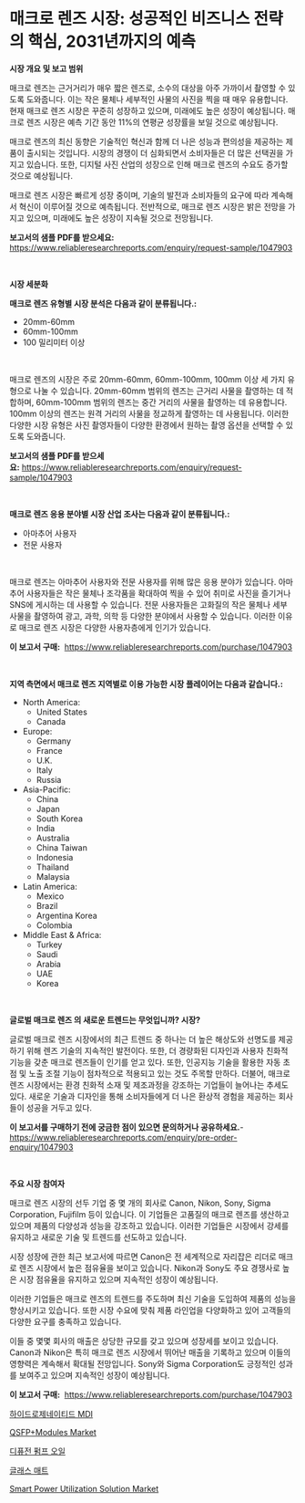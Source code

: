 <p><h1>매크로 렌즈 시장: 성공적인 비즈니스 전략의 핵심, 2031년까지의 예측</h1></p><p><strong>시장 개요 및 보고 범위</strong></p>
<p><p>매크로 렌즈는 근거거리가 매우 짧은 렌즈로, 소수의 대상을 아주 가까이서 촬영할 수 있도록 도와줍니다. 이는 작은 물체나 세부적인 사물의 사진을 찍을 때 매우 유용합니다. 현재 매크로 렌즈 시장은 꾸준히 성장하고 있으며, 미래에도 높은 성장이 예상됩니다. 매크로 렌즈 시장은 예측 기간 동안 11%의 연평균 성장률을 보일 것으로 예상됩니다.</p><p>매크로 렌즈의 최신 동향은 기술적인 혁신과 함께 더 나은 성능과 편의성을 제공하는 제품이 출시되는 것입니다. 시장의 경쟁이 더 심화되면서 소비자들은 더 많은 선택권을 가지고 있습니다. 또한, 디지털 사진 산업의 성장으로 인해 매크로 렌즈의 수요도 증가할 것으로 예상됩니다.</p><p>매크로 렌즈 시장은 빠르게 성장 중이며, 기술의 발전과 소비자들의 요구에 따라 계속해서 혁신이 이루어질 것으로 예측됩니다. 전반적으로, 매크로 렌즈 시장은 밝은 전망을 가지고 있으며, 미래에도 높은 성장이 지속될 것으로 전망됩니다.</p></p>
<p><strong>보고서의 샘플 PDF를 받으세요:</strong> <a href="https://www.reliableresearchreports.com/enquiry/request-sample/1047903">https://www.reliableresearchreports.com/enquiry/request-sample/1047903</a></p>
<p>&nbsp;</p>
<p><strong>시장 세분화</strong></p>
<p><strong>매크로 렌즈 유형별 시장 분석은 다음과 같이 분류됩니다.:</strong></p>
<p><ul><li>20mm-60mm</li><li>60mm-100mm</li><li>100 밀리미터 이상</li></ul></p>
<p>&nbsp;</p>
<p><p>매크로 렌즈의 시장은 주로 20mm-60mm, 60mm-100mm, 100mm 이상 세 가지 유형으로 나눌 수 있습니다. 20mm-60mm 범위의 렌즈는 근거리 사물을 촬영하는 데 적합하며, 60mm-100mm 범위의 렌즈는 중간 거리의 사물을 촬영하는 데 유용합니다. 100mm 이상의 렌즈는 원격 거리의 사물을 정교하게 촬영하는 데 사용됩니다. 이러한 다양한 시장 유형은 사진 촬영자들이 다양한 환경에서 원하는 촬영 옵션을 선택할 수 있도록 도와줍니다.</p></p>
<p><strong>보고서의 샘플 PDF를 받으세요:</strong>&nbsp;<a href="https://www.reliableresearchreports.com/enquiry/request-sample/1047903">https://www.reliableresearchreports.com/enquiry/request-sample/1047903</a></p>
<p>&nbsp;</p>
<p><strong> 매크로 렌즈 응용 분야별 시장 산업 조사는 다음과 같이 분류됩니다.:</strong></p>
<p><ul><li>아마추어 사용자</li><li>전문 사용자</li></ul></p>
<p>&nbsp;</p>
<p><p>매크로 렌즈는 아마추어 사용자와 전문 사용자를 위해 많은 응용 분야가 있습니다. 아마추어 사용자들은 작은 물체나 조각품을 확대하여 찍을 수 있어 취미로 사진을 즐기거나 SNS에 게시하는 데 사용할 수 있습니다. 전문 사용자들은 고화질의 작은 물체나 세부 사물을 촬영하여 광고, 과학, 의학 등 다양한 분야에서 사용할 수 있습니다. 이러한 이유로 매크로 렌즈 시장은 다양한 사용자층에게 인기가 있습니다.</p></p>
<p><strong>이 보고서 구매:</strong>&nbsp; <a href="https://www.reliableresearchreports.com/purchase/1047903">https://www.reliableresearchreports.com/purchase/1047903</a></p>
<p>&nbsp;</p>
<p><strong>지역 측면에서 매크로 렌즈 지역별로 이용 가능한 시장 플레이어는 다음과 같습니다.:</strong></p>
<p><ul>
    <li>
        North America:
        <ul>
            <li>United States</li>
            <li>Canada</li>
        </ul>
    </li>
    <li>
        Europe:
        <ul>
            <li>Germany</li>
            <li>France</li>
            <li>U.K.</li>
            <li>Italy</li>
            <li>Russia</li>
        </ul>
    </li>
    <li>
        Asia-Pacific:
        <ul>
            <li>China</li>
            <li>Japan</li>
            <li>South Korea</li>
            <li>India</li>
            <li>Australia</li>
            <li>China Taiwan</li>
            <li>Indonesia</li>
            <li>Thailand</li>
            <li>Malaysia</li>
        </ul>
    </li>
    <li>
        Latin America:
        <ul>
            <li>Mexico</li>
            <li>Brazil</li>
            <li>Argentina Korea</li>
            <li>Colombia</li>
        </ul>
    </li>
    <li>
        Middle East & Africa:
        <ul>
            <li>Turkey</li>
            <li>Saudi</li>
            <li>Arabia</li>
            <li>UAE</li>
            <li>Korea</li>
        </ul>
    </li>
    </ul></p>
<p>&nbsp;</p>
<p><strong>글로벌 매크로 렌즈 의 새로운 트렌드는 무엇입니까? 시장?</strong></p>
<p><p>글로벌 매크로 렌즈 시장에서의 최근 트렌드 중 하나는 더 높은 해상도와 선명도를 제공하기 위해 렌즈 기술의 지속적인 발전이다. 또한, 더 경량화된 디자인과 사용자 친화적 기능을 갖춘 매크로 렌즈들이 인기를 얻고 있다. 또한, 인공지능 기술을 활용한 자동 초점 및 노출 조절 기능이 점차적으로 적용되고 있는 것도 주목할 만하다. 더불어, 매크로 렌즈 시장에서는 환경 친화적 소재 및 제조과정을 강조하는 기업들이 늘어나는 추세도 있다. 새로운 기술과 디자인을 통해 소비자들에게 더 나은 환상적 경험을 제공하는 회사들이 성공을 거두고 있다.</p></p>
<p><strong>이 보고서를 구매하기 전에 궁금한 점이 있으면 문의하거나 공유하세요.</strong>- <a href="https://www.reliableresearchreports.com/enquiry/pre-order-enquiry/1047903">https://www.reliableresearchreports.com/enquiry/pre-order-enquiry/1047903</a></p>
<p>&nbsp;</p>
<p><strong>주요 시장 참여자</strong></p>
<p><p>매크로 렌즈 시장의 선두 기업 중 몇 개의 회사로 Canon, Nikon, Sony, Sigma Corporation, Fujifilm 등이 있습니다. 이 기업들은 고품질의 매크로 렌즈를 생산하고 있으며 제품의 다양성과 성능을 강조하고 있습니다. 이러한 기업들은 시장에서 강세를 유지하고 새로운 기술 및 트렌드를 선도하고 있습니다.</p><p>시장 성장에 관한 최근 보고서에 따르면 Canon은 전 세계적으로 자리잡은 리더로 매크로 렌즈 시장에서 높은 점유율을 보이고 있습니다. Nikon과 Sony도 주요 경쟁사로 높은 시장 점유율을 유지하고 있으며 지속적인 성장이 예상됩니다.</p><p>이러한 기업들은 매크로 렌즈의 트렌드를 주도하며 최신 기술을 도입하여 제품의 성능을 향상시키고 있습니다. 또한 시장 수요에 맞춰 제품 라인업을 다양화하고 있어 고객들의 다양한 요구를 충족하고 있습니다.</p><p>이들 중 몇몇 회사의 매출은 상당한 규모를 갖고 있으며 성장세를 보이고 있습니다. Canon과 Nikon은 특히 매크로 렌즈 시장에서 뛰어난 매출을 기록하고 있으며 이들의 영향력은 계속해서 확대될 전망입니다. Sony와 Sigma Corporation도 긍정적인 성과를 보여주고 있으며 지속적인 성장이 예상됩니다.</p></p>
<p><strong>이 보고서 구매:</strong>&nbsp;&nbsp;<a href="https://www.reliableresearchreports.com/purchase/1047903">https://www.reliableresearchreports.com/purchase/1047903</a></p>
<p><p><a href="https://github.com/vsr06p4p49/Market-Research-Report-List-1/blob/main/1470544189835.md">하이드로제네이티드 MDI</a></p><p><a href="https://skillful-vermicelli-b89.notion.site/QSFP-Modules-Market-Size-Global-Industry-Overview-Market-Segmentation-and-Forecast-2024-to-2031-f83c88d2eb134aab835a9701f3fdf4a4">QSFP+Modules Market</a></p><p><a href="https://medium.com/@hermanokutneva7878567/%ED%99%95%EC%82%B0-%ED%8E%8C%ED%94%84-%EC%9C%A0%EC%B2%B4-%EC%8B%9C%EC%9E%A5-%EA%B2%BD%EC%9F%81-%EB%B6%84%EC%84%9D-%EC%8B%9C%EC%9E%A5-%EB%8F%99%ED%96%A5-%EB%B0%8F-2031%EB%85%84%EA%B9%8C%EC%A7%80%EC%9D%98-%EC%98%88%EC%B8%A1-9c3b7e927ef1">디퓨전 펌프 오일</a></p><p><a href="https://github.com/oajzkywllm460/Market-Research-Report-List-1/blob/main/2355077189834.md">글래스 매트</a></p><p><a href="https://view.publitas.com/reportprime-1/smart-power-utilization-solution-market-size-2024-2031-global-industrial-analysis-key-geographical-regions-market-share-top-key-players-product-types-and-forecast-research-report/">Smart Power Utilization Solution Market</a></p></p>
